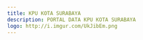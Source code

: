 ```yaml
---
title: KPU KOTA SURABAYA
description: PORTAL DATA KPU KOTA SURABAYA
logo: http://i.imgur.com/UkJibEm.png
---
```

